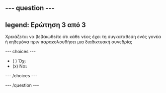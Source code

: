 --- question ---
---
legend: Ερώτηση 3 από 3
---

Χρειάζεται να βεβαιωθείτε ότι κάθε νέος έχει τη συγκατάθεση ενός γονέα ή κηδεμόνα πριν παρακολουθήσει μια διαδικτυακή συνεδρία;

--- choices ---

- ( ) Όχι
- (x) Ναι

--- /choices ---

--- /question ---

